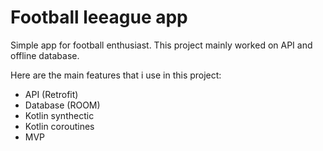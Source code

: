 # Football leeague app

Simple app for football enthusiast. This project mainly worked on API and offline database.

Here are the main features that i use in this project:
- API (Retrofit)
- Database (ROOM)
- Kotlin synthectic
- Kotlin coroutines
- MVP
